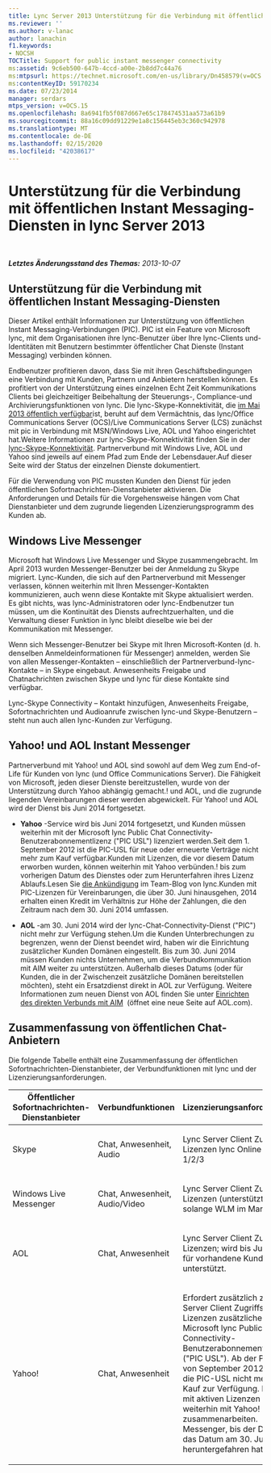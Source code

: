 ```yaml
---
title: Lync Server 2013 Unterstützung für die Verbindung mit öffentlichen Instant Messaging-Diensten
ms.reviewer: ''
ms.author: v-lanac
author: lanachin
f1.keywords:
- NOCSH
TOCTitle: Support for public instant messenger connectivity
ms:assetid: 9c6eb500-647b-4ccd-a00e-2b8dd7c44a76
ms:mtpsurl: https://technet.microsoft.com/en-us/library/Dn458579(v=OCS.15)
ms:contentKeyID: 59170234
ms.date: 07/23/2014
manager: serdars
mtps_version: v=OCS.15
ms.openlocfilehash: 8a6941fb5f087d667e65c178474531aa573a61b9
ms.sourcegitcommit: 88a16c09dd91229e1a8c156445eb3c360c942978
ms.translationtype: MT
ms.contentlocale: de-DE
ms.lasthandoff: 02/15/2020
ms.locfileid: "42038617"
---
```

<div data-xmlns="http://www.w3.org/1999/xhtml">

<div class="topic" data-xmlns="http://www.w3.org/1999/xhtml" data-msxsl="urn:schemas-microsoft-com:xslt" data-cs="http://msdn.microsoft.com/">

<div data-asp="http://msdn2.microsoft.com/asp">

# <a name="support-for-public-instant-messenger-connectivity-in-lync-server-2013"></a>Unterstützung für die Verbindung mit öffentlichen Instant Messaging-Diensten in lync Server 2013

</div>

<div id="mainSection">

<div id="mainBody">

<span> </span>

_**Letztes Änderungsstand des Themas:** 2013-10-07_

<div>

## <a name="support-for-public-instant-messenger-connectivity"></a>Unterstützung für die Verbindung mit öffentlichen Instant Messaging-Diensten

Dieser Artikel enthält Informationen zur Unterstützung von öffentlichen Instant Messaging-Verbindungen (PIC). PIC ist ein Feature von Microsoft lync, mit dem Organisationen ihre lync-Benutzer über Ihre lync-Clients und-Identitäten mit Benutzern bestimmter öffentlicher Chat Dienste (Instant Messaging) verbinden können.

Endbenutzer profitieren davon, dass Sie mit ihren Geschäftsbedingungen eine Verbindung mit Kunden, Partnern und Anbietern herstellen können. Es profitiert von der Unterstützung eines einzelnen Echt Zeit Kommunikations Clients bei gleichzeitiger Beibehaltung der Steuerungs-, Compliance-und Archivierungsfunktionen von lync. Die lync-Skype-Konnektivität, die [im Mai 2013 öffentlich verfügbar](http://blogs.technet.com/b/lync/archive/2013/05/23/lync-skype-connectivity-available-today.aspx)ist, beruht auf dem Vermächtnis, das lync/Office Communications Server (OCS)/Live Communications Server (LCS) zunächst mit pic in Verbindung mit MSN/Windows Live, AOL und Yahoo eingerichtet hat.Weitere Informationen zur lync-Skype-Konnektivität finden Sie in der [lync-Skype-Konnektivität](http://office.microsoft.com/lync/lync-skype-connectivity-fx103789635.aspx). Partnerverbund mit Windows Live, AOL und Yahoo sind jeweils auf einem Pfad zum Ende der Lebensdauer.Auf dieser Seite wird der Status der einzelnen Dienste dokumentiert.

Für die Verwendung von PIC mussten Kunden den Dienst für jeden öffentlichen Sofortnachrichten-Dienstanbieter aktivieren. Die Anforderungen und Details für die Vorgehensweise hängen vom Chat Dienstanbieter und dem zugrunde liegenden Lizenzierungsprogramm des Kunden ab.

<div>

## <a name="windows-live-messenger"></a>Windows Live Messenger

Microsoft hat Windows Live Messenger und Skype zusammengebracht. Im April 2013 wurden Messenger-Benutzer bei der Anmeldung zu Skype migriert. Lync-Kunden, die sich auf den Partnerverbund mit Messenger verlassen, können weiterhin mit Ihren Messenger-Kontakten kommunizieren, auch wenn diese Kontakte mit Skype aktualisiert werden. Es gibt nichts, was lync-Administratoren oder lync-Endbenutzer tun müssen, um die Kontinuität des Diensts aufrechtzuerhalten, und die Verwaltung dieser Funktion in lync bleibt dieselbe wie bei der Kommunikation mit Messenger. 

Wenn sich Messenger-Benutzer bei Skype mit Ihren Microsoft-Konten (d. h. denselben Anmeldeinformationen für Messenger) anmelden, werden Sie von allen Messenger-Kontakten – einschließlich der Partnerverbund-lync-Kontakte – in Skype eingebaut. Anwesenheits Freigabe und Chatnachrichten zwischen Skype und lync für diese Kontakte sind verfügbar. 

Lync-Skype Connectivity – Kontakt hinzufügen, Anwesenheits Freigabe, Sofortnachrichten und Audioanrufe zwischen lync-und Skype-Benutzern – steht nun auch allen lync-Kunden zur Verfügung.

</div>

<div>

## <a name="yahoo-and-aol-instant-messenger"></a>Yahoo\! und AOL Instant Messenger

Partnerverbund mit Yahoo\! und AOL sind sowohl auf dem Weg zum End-of-Life für Kunden von lync (und Office Communications Server). Die Fähigkeit von Microsoft, jeden dieser Dienste bereitzustellen, wurde von der Unterstützung durch Yahoo abhängig gemacht.\! und AOL, und die zugrunde liegenden Vereinbarungen dieser werden abgewickelt. Für Yahoo\! und AOL wird der Dienst bis Juni 2014 fortgesetzt.

  - **Yahoo** -Service wird bis Juni 2014 fortgesetzt, und Kunden müssen weiterhin mit der Microsoft lync Public Chat Connectivity-Benutzerabonnementlizenz ("PIC USL") lizenziert werden.Seit dem 1. September 2012 ist die PIC-USL für neue oder erneuerte Verträge nicht mehr zum Kauf verfügbar.Kunden mit Lizenzen, die vor diesem Datum erworben wurden, können weiterhin mit Yahoo verbünden.\! bis zum vorherigen Datum des Dienstes oder zum Herunterfahren ihres Lizenz Ablaufs.Lesen Sie [die Ankündigung](http://blogs.technet.com/b/lync/archive/2012/11/26/lync-and-yahoo-federation-end-of-life.aspx) im Team-Blog von lync.Kunden mit PIC-Lizenzen für Vereinbarungen, die über 30. Juni hinausgehen, 2014 erhalten einen Kredit im Verhältnis zur Höhe der Zahlungen, die den Zeitraum nach dem 30. Juni 2014 umfassen.

  - **AOL** -am 30. Juni 2014 wird der lync-Chat-Connectivity-Dienst ("PIC") nicht mehr zur Verfügung stehen.Um die Kunden Unterbrechungen zu begrenzen, wenn der Dienst beendet wird, haben wir die Einrichtung zusätzlicher Kunden Domänen eingestellt. Bis zum 30. Juni 2014 müssen Kunden nichts Unternehmen, um die Verbundkommunikation mit AIM weiter zu unterstützen. Außerhalb dieses Datums (oder für Kunden, die in der Zwischenzeit zusätzliche Domänen bereitstellen möchten), steht ein Ersatzdienst direkt in AOL zur Verfügung. Weitere Informationen zum neuen Dienst von AOL finden Sie unter [Einrichten des direkten Verbunds mit AIM](http://aimenterprise.aol.com/pic.php)  (öffnet eine neue Seite auf AOL.com).  

</div>

<div>

## <a name="public-im-provider-summary"></a>Zusammenfassung von öffentlichen Chat-Anbietern

Die folgende Tabelle enthält eine Zusammenfassung der öffentlichen Sofortnachrichten-Dienstanbieter, der Verbundfunktionen mit lync und der Lizenzierungsanforderungen.


<table>
<colgroup>
<col style="width: 33%" />
<col style="width: 33%" />
<col style="width: 33%" />
</colgroup>
<thead>
<tr class="header">
<th>Öffentlicher Sofortnachrichten-Dienstanbieter</th>
<th>Verbundfunktionen</th>
<th>Lizenzierungsanforderungen</th>
</tr>
</thead>
<tbody>
<tr class="odd">
<td><p>Skype</p></td>
<td><p>Chat, Anwesenheit, Audio</p></td>
<td><p>Lync Server Client Zugriffs Lizenzen lync Online Plan 1/2/3</p></td>
</tr>
<tr class="even">
<td><p>Windows Live Messenger</p></td>
<td><p>Chat, Anwesenheit, Audio/Video</p></td>
<td><p>Lync Server Client Zugriffs Lizenzen (unterstützt, solange WLM im Markt ist)</p></td>
</tr>
<tr class="odd">
<td><p>AOL</p></td>
<td><p>Chat, Anwesenheit</p></td>
<td><p>Lync Server Client Zugriffs Lizenzen; wird bis Juni 2014 für vorhandene Kunden unterstützt.</p></td>
</tr>
<tr class="even">
<td><p>Yahoo!</p></td>
<td><p>Chat, Anwesenheit</p></td>
<td><p>Erfordert zusätzlich zu lync Server Client Zugriffs Lizenzen zusätzliche Microsoft lync Public Chat Connectivity-Benutzerabonnementlizenz ("PIC USL"). Ab der Preisliste von September 2012 steht die PIC-USL nicht mehr zum Kauf zur Verfügung. Kunden mit aktiven Lizenzen können weiterhin mit Yahoo! zusammenarbeiten. Messenger, bis der Dienst das Datum am 30. Juni 2014 heruntergefahren hat.</p></td>
</tr>
</tbody>
</table>


</div>

</div>

</div>

<span> </span>

</div>

</div>

</div>

